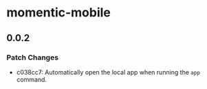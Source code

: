 # momentic-mobile

## 0.0.2

### Patch Changes

- c038cc7: Automatically open the local app when running the `app` command.
